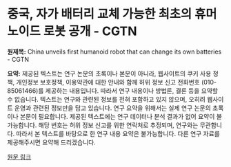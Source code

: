 # 중국, 자가 배터리 교체 가능한 최초의 휴머노이드 로봇 공개 - CGTN

**원제목:** China unveils first humanoid robot that can change its own batteries - CGTN

**요약:** 제공된 텍스트는 연구 논문의 초록이나 본문이 아니라, 웹사이트의 쿠키 사용 정책, 개인정보 보호정책, 이용약관에 대한 안내와 함께 허위 정보 신고 전화번호 (010-85061466)를 제공하는 내용입니다. 따라서 연구 내용이나 방법론, 결론 등을 요약할 수 없습니다.  텍스트는 연구와 관련된 정보를 전혀 포함하고 있지 않으며, 오히려 웹사이트 운영과 관련된 정보만을 담고 있습니다.  연구 요약을 위해서는 실제 연구 논문의 초록이나 본문이 필요합니다.  제공된 텍스트에는 연구 데이터나 분석 결과가 없어 요약이 불가능합니다.  해당 번호는 허위 정보 신고를 위한 연락처로 추정되며, 연구와는 무관합니다.  따라서 본 텍스트를 바탕으로 한 연구 내용 요약은 불가능합니다.  다른 연구 자료를 제공해주시면 요약해 드리겠습니다.

[원문 링크](https://news.cgtn.com/news/2025-07-22/China-unveils-first-humanoid-robot-that-can-change-its-own-batteries-1FdnkCg4chi/p.html)
